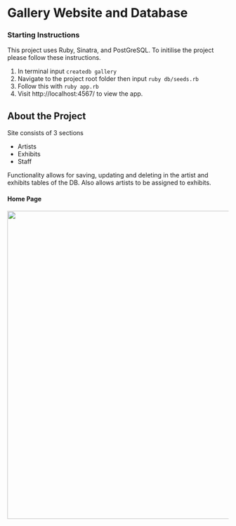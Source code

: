 # Gallery Website and Database

### Starting Instructions

This project uses Ruby, Sinatra, and PostGreSQL. To initilise the project please follow these instructions.

1. In terminal input ``createdb gallery``  
2. Navigate to the project root folder then input ``ruby db/seeds.rb``  
3. Follow this with ``ruby app.rb``  
4. Visit http://localhost:4567/ to view the app.

## About the Project
Site consists of 3 sections
- Artists
- Exhibits
- Staff

Functionality allows for saving, updating and deleting in the artist and exhibits tables of the DB. Also allows artists to be assigned to exhibits.

#### Home Page
<img src="images/Screenshot_HP.png" width=700 />
